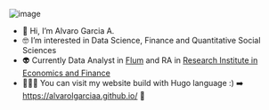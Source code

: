 ![image](https://user-images.githubusercontent.com/83801351/162625407-1522c9fb-6a67-481f-9ad0-509cd9c8c724.png)

- 👋 Hi, I’m Alvaro Garcia A.
- 🤓 I’m interested in Data Science, Finance and Quantitative Social Sciences
- 👽 Currently Data Analyst in [Flum](https://agenciaflum.com/) and RA in [Research Institute in Economics and Finance](https://ri-ef.com/research-assistant/)
- 👨‍💻🚀 You can visit my website build with Hugo language :) ➡️ https://alvarolgarciaa.github.io/ 🤪


<!---
AlvaroLGarciaA/AlvaroLGarciaA is a ✨ special ✨ repository because its `README.md` (this file) appears on your GitHub profile.
You can click the Preview link to take a look at your changes.
--->

